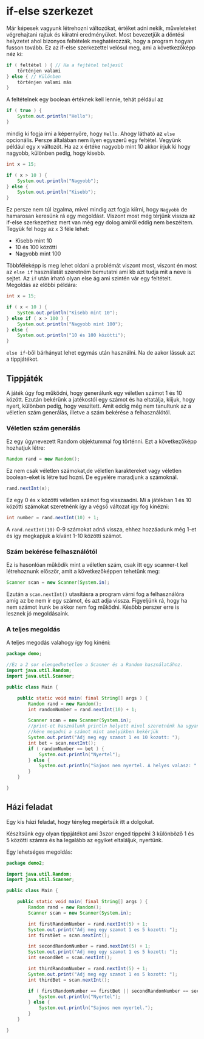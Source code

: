 # if-else szerkezet
Már képesek vagyunk létrehozni változókat, értéket adni nekik, műveleteket végrehajtani rajtuk és kiíratni eredményüket. Most bevezetjük a döntési helyzetet ahol bizonyos feltételek meghatérozzák, hogy a program hogyan fusson tovább. Ez az if-else szerkezettel velósul meg, ami a következőképp néz ki:
```java
if ( feltétel ) { // Ha a fejtétel teljesül
    történjen valami
} else { // Különben
    történjen valami más
}
```
A feltételnek egy boolean értéknek kell lennie, tehát például az
```java
if ( true ) {
    System.out.println("Hello");
}
```
mindig ki fogja írni a képernyőre, hogy `Hello`. Ahogy látható az `else` opcionális. Persze általában nem ilyen egyszerű egy feltétel. Vegyünk például egy x változót. Ha az x értéke nagyobb mint 10 akkor írjuk ki hogy nagyobb, különben pedig, hogy kisebb.
```java
int x = 15;

if ( x > 10 ) {
    System.out.println("Nagyobb");
} else {
    System.out.println("Kisebb");
}
```
Ez persze nem túl izgalma, mivel mindig azt fogja kiírni, hogy `Nagyobb` de hamarosan keresünk rá egy megoldást. Viszont most még térjünk vissza az if-else szerkezethez mert van még egy dolog amiről eddig nem beszéltem. Tegyük fel hogy az `x` 3 féle lehet:
* Kisebb mint 10
* 10 és 100 közötti
* Nagyobb mint 100

Többféleképp is meg lehet oldani a problémát viszont most, viszont én most az `else if` használatát szeretném bemutatni ami kb azt tudja mit a neve is sejtet. Az `if` után írható olyan else ág ami szintén vár egy feltételt. Megoldás az elöbbi példára:
```java
int x = 15;

if ( x < 10 ) {
    System.out.println("Kisebb mint 10");
} else if ( x > 100 ) {
    System.out.println("Nagyobb mint 100");
} else {
    System.out.println("10 és 100 közötti");
}
```
`else if`-ből bárhányat lehet egymás után használni.
Na de aakor lássuk azt a tippjátékot.

## Tippjáték
A játék úgy fog működni, hogy generálunk egy véletlen számot 1 és 10 között. Ezután bekérünk a jatékostól egy számot és ha eltatálja, kiíjuk, hogy nyert, különben pedig, hogy veszített. Amit eddig még nem tanultunk az a véletlen szám generálás, illetve a szám bekérése a felhasználótól.

### Véletlen szám generálás
Ez egy úgynevezett Random objektummal fog történni. Ezt a következőképp hozhatjuk létre:
```java
Random rand = new Random();
```
Ez nem csak véletlen számokat,de véletlen karaktereket vagy véletlen boolean-eket is létre tud hozni. De egyelére maradjunk a számoknál.
```java
rand.nextInt(x);
```
Ez egy 0 és x közötti véletlen számot fog visszaadni. Mi a játékban 1 és 10 közötti számokat szeretnénk így a végső változat így fog kinézni:
```java
int number = rand.nextInt(10) + 1;
```
A `rand.nextInt(10)` 0-9 számokat adná vissza, ehhez hozzáadunk még 1-et és így megkapjuk a kívánt 1-10 közötti számot.

### Szám bekérése felhasználótól
Ez is hasonlóan működik mint a véletlen szám, csak itt egy scanner-t kell létrehoznunk először, amit a következőképpen tehetünk meg:
```java
Scanner scan = new Scanner(System.in);
```
Ezután a `scan.nextInt()` utasításra a program várni fog a felhasználóra amíg az be nem ír egy számot, és azt adja vissza. Figyeljünk rá, hogy ha nem számot írunk be akkor nem fog működni. Késöbb perszer erre is lesznek jó megoldásaink.

### A teljes megoldás
A teljes megodás valahogy így fog kinéni:
```java
package demo;

//Ez a 2 sor elengedhetetlen a Scanner és a Random használatához.
import java.util.Random;
import java.util.Scanner;

public class Main {

    public static void main( final String[] args ) {
        Random rand = new Random();
        int randomNumber = rand.nextInt(10) + 1;

        Scanner scan = new Scanner(System.in);
        //print-et használunk println helyett mivel szeretnénk ha ugyan abban a sorban 
        //kéne megadni a számot mint amelyikben bekérjük
        System.out.print("Adj meg egy szamot 1 es 10 kozott: ");
        int bet = scan.nextInt();
        if ( randomNumber == bet ) {
            System.out.println("Nyertel");
        } else {
            System.out.println("Sajnos nem nyertel. A helyes valasz: " + randomNumber);
        }
    }

}
```
## Házi feladat
Egy kis házi feladat, hogy tényleg megértsük itt a dolgokat.

Készítsünk egy olyan tippjátékot ami 3szor enged tippelni 3 különböző  1 és 5 közötti számra és ha legalább az egyiket eltaláljuk, nyertünk.

Egy lehetséges megoldás:
```java
package demo2;

import java.util.Random;
import java.util.Scanner;

public class Main {

    public static void main( final String[] args ) {
        Random rand = new Random();
        Scanner scan = new Scanner(System.in);

        int firstRandomNumber = rand.nextInt(5) + 1;
        System.out.print("Adj meg egy szamot 1 es 5 kozott: ");
        int firstBet = scan.nextInt();

        int secondRandomNumber = rand.nextInt(5) + 1;
        System.out.print("Adj meg egy szamot 1 es 5 kozott: ");
        int secondBet = scan.nextInt();

        int thirdRandomNumber = rand.nextInt(5) + 1;
        System.out.print("Adj meg egy szamot 1 es 5 kozott: ");
        int thirdBet = scan.nextInt();

        if ( firstRandomNumber == firstBet || secondRandomNumber == secondBet || thirdRandomNumber == thirdBet ) {
            System.out.println("Nyertel");
        } else {
            System.out.println("Sajnos nem nyertel.");
        }
    }

}
```